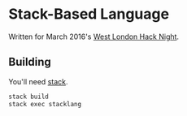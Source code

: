 # Stack-Based Language

Written for March 2016's [West London Hack Night](http://www.meetup.com/West-London-Hack-Night/).

## Building

You'll need [stack](https://github.com/commercialhaskell/stack).

``` sh
stack build
stack exec stacklang
```
